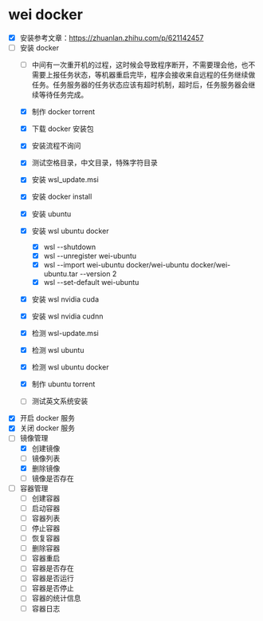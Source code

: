 # wei docker

- [x] 安装参考文章：https://zhuanlan.zhihu.com/p/621142457
- [ ] 安装 docker
    - [ ] 中间有一次重开机的过程，这时候会导致程序断开，不需要理会他，也不需要上报任务状态，等机器重启完毕，程序会接收来自远程的任务继续做任务。任务服务器的任务状态应该有超时机制，超时后，任务服务器会继续等待任务完成。
    - [x] 制作 docker torrent  
    - [x] 下载 docker 安装包
    - [x] 安装流程不询问
    - [x] 测试空格目录，中文目录，特殊字符目录
    - [x] 安装 wsl_update.msi
    - [x] 安装 docker install
    - [x] 安装 ubuntu
    - [x] 安装 wsl ubuntu docker
        - [x] wsl --shutdown
        - [x] wsl --unregister wei-ubuntu
        - [x] wsl --import wei-ubuntu docker/wei-ubuntu docker/wei-ubuntu.tar --version 2
        - [x] wsl --set-default wei-ubuntu
    - [x] 安装 wsl nvidia cuda
    - [x] 安装 wsl nvidia cudnn
    - [x] 检测 wsl-update.msi
    - [x] 检测 wsl ubuntu
    - [x] 检测 wsl ubuntu docker
    - [x] 制作 ubuntu torrent
    - [ ] 测试英文系统安装
    
    
- [x] 开启 docker 服务
- [x] 关闭 docker 服务
- [ ] 镜像管理
    - [x] 创建镜像
    - [ ] 镜像列表
    - [x] 删除镜像
    - [ ] 镜像是否存在

- [ ] 容器管理
    - [ ] 创建容器
    - [ ] 启动容器
    - [ ] 容器列表
    - [ ] 停止容器
    - [ ] 恢复容器
    - [ ] 删除容器
    - [ ] 容器重启
    - [ ] 容器是否存在
    - [ ] 容器是否运行
    - [ ] 容器是否停止
    - [ ] 容器的统计信息
    - [ ] 容器日志